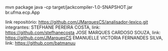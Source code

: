 mvn package
java -cp target/jackcompiler-1.0-SNAPSHOT.jar br.ufma.ecp.App

link repositório: https://github.com/JMarquesCS/analisador-lexico.git
integrantes: 
STEFHANE PEREIRA COSTA, link: https://github.com/stefhanecosta
JOSE MARQUES CARDOSO SOUZA, link: https://github.com/JMarquesCS
EMANUELLE VICTORIA FERNANDES SILVA, link: https://github.com/batmanuu